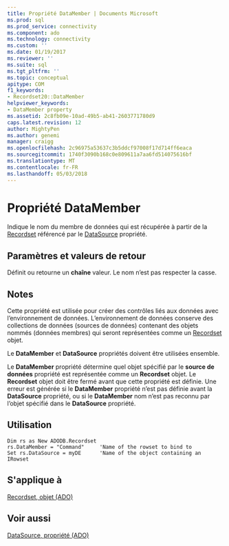 ```yaml
---
title: Propriété DataMember | Documents Microsoft
ms.prod: sql
ms.prod_service: connectivity
ms.component: ado
ms.technology: connectivity
ms.custom: ''
ms.date: 01/19/2017
ms.reviewer: ''
ms.suite: sql
ms.tgt_pltfrm: ''
ms.topic: conceptual
apitype: COM
f1_keywords:
- Recordset20::DataMember
helpviewer_keywords:
- DataMember property
ms.assetid: 2c8fb09e-10ad-49b5-ab41-2603771780d9
caps.latest.revision: 12
author: MightyPen
ms.author: genemi
manager: craigg
ms.openlocfilehash: 2c96975a53637c3b5ddcf97008f17d714ff6eaca
ms.sourcegitcommit: 1740f3090b168c0e809611a7aa6fd514075616bf
ms.translationtype: MT
ms.contentlocale: fr-FR
ms.lasthandoff: 05/03/2018
---
```

# <a name="datamember-property"></a>Propriété DataMember
Indique le nom du membre de données qui est récupérée à partir de la [Recordset](../../../ado/reference/ado-api/recordset-object-ado.md) référencé par le [DataSource](../../../ado/reference/ado-api/datasource-property-ado.md) propriété.  
  
## <a name="settings-and-return-values"></a>Paramètres et valeurs de retour  
 Définit ou retourne un **chaîne** valeur. Le nom n’est pas respecter la casse.  
  
## <a name="remarks"></a>Notes  
 Cette propriété est utilisée pour créer des contrôles liés aux données avec l’environnement de données. L’environnement de données conserve des collections de données (sources de données) contenant des objets nommés (données membres) qui seront représentées comme un [Recordset](../../../ado/reference/ado-api/recordset-object-ado.md) objet.  
  
 Le **DataMember** et **DataSource** propriétés doivent être utilisées ensemble.  
  
 Le **DataMember** propriété détermine quel objet spécifié par le **source de données** propriété est représentée comme un **Recordset** objet. Le **Recordset** objet doit être fermé avant que cette propriété est définie. Une erreur est générée si le **DataMember** propriété n’est pas définie avant la **DataSource** propriété, ou si le **DataMember** nom n’est pas reconnu par l’objet spécifié dans le **DataSource** propriété.  
  
## <a name="usage"></a>Utilisation  
  
```  
Dim rs as New ADODB.Recordset  
rs.DataMember = "Command"     'Name of the rowset to bind to  
Set rs.DataSource = myDE      'Name of the object containing an IRowset  
```  
  
## <a name="applies-to"></a>S'applique à  
 [Recordset, objet (ADO)](../../../ado/reference/ado-api/recordset-object-ado.md)  
  
## <a name="see-also"></a>Voir aussi  
 [DataSource, propriété (ADO)](../../../ado/reference/ado-api/datasource-property-ado.md)
